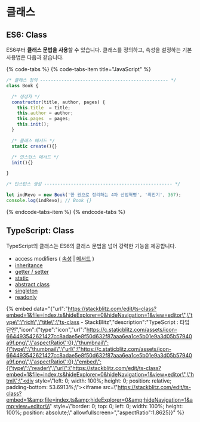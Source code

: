 # 클래스

## ES6: Class

ES6부터 **클래스 문법을 사용**할 수 있습니다. 클래스를 정의하고, 속성을 설정하는 기본 사용법은 다음과 같습니다.

{% code-tabs %}
{% code-tabs-item title="JavaScript" %}
```javascript
/* 클래스 정의 ------------------------------------------------ */
class Book {

  /* 생성자 */
  constructor(title, author, pages) {
    this.title  = title;
    this.author = author;
    this.pages  = pages;
    this.init();
  }

  /* 클래스 메서드 */
  static create(){}

  /* 인스턴스 메서드 */
  init(){}

}

/* 인스턴스 생성 ------------------------------------------------ */

let indRevo = new Book('한 권으로 정리하는 4차 산업혁명', '최진기', 367);
console.log(indRevo); // Book {}
```
{% endcode-tabs-item %}
{% endcode-tabs %}

## TypeScript: Class

TypeScript의 클래스는 ES6의 클래스 문법을 넘어 강력한 기능을 제공합니다.

* access modifiers \( [속성](prop-acc-mod.md) \| [메서드](method-acc-mod.md) \)
* [inheritance](inherit.md)
* [getter / setter](getter-setter.md)
* [static](static.md)
* [abstract class](abstract-class.md)
* [singleton](singleton.md)
* [readonly](readonly.md)

{% embed data="{\"url\":\"https://stackblitz.com/edit/ts-class?embed=1&file=index.ts&hideExplorer=0&hideNavigation=1&view=editor\",\"type\":\"rich\",\"title\":\"ts-class - StackBlitz\",\"description\":\"TypeScript : 타입 단언\",\"icon\":{\"type\":\"icon\",\"url\":\"https://c.staticblitz.com/assets/icon-664493542621427cc8adae5e8f50d632f87aaa6ea1ce5b01e9a3d05b57940a9f.png\",\"aspectRatio\":0},\"thumbnail\":{\"type\":\"thumbnail\",\"url\":\"https://c.staticblitz.com/assets/icon-664493542621427cc8adae5e8f50d632f87aaa6ea1ce5b01e9a3d05b57940a9f.png\",\"aspectRatio\":0},\"embed\":{\"type\":\"reader\",\"url\":\"https://stackblitz.com/edit/ts-class?embed=1&file=index.ts&hideExplorer=0&hideNavigation=1&view=editor\",\"html\":\"<div style=\\\"left: 0; width: 100%; height: 0; position: relative; padding-bottom: 53.6913%;\\\"><iframe src=\\\"https://stackblitz.com/edit/ts-class?embed=1&amp;file=index.ts&amp;hideExplorer=0&amp;hideNavigation=1&amp;view=editor\\\" style=\\\"border: 0; top: 0; left: 0; width: 100%; height: 100%; position: absolute;\\\" allowfullscreen></iframe></div>\",\"aspectRatio\":1.8625}}" %}



